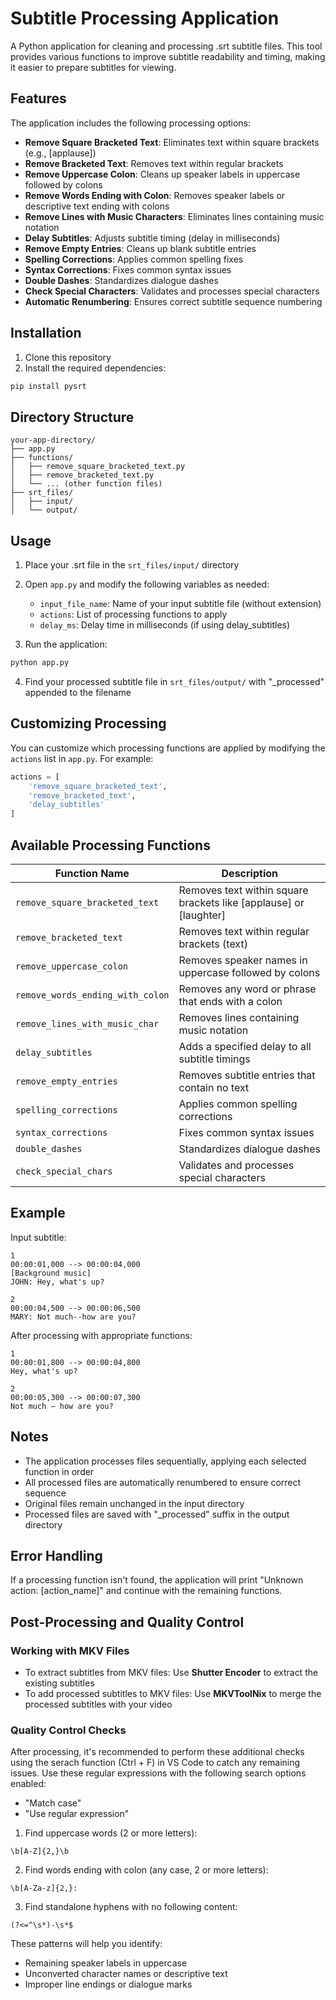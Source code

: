 # Subtitle Processing Application

A Python application for cleaning and processing .srt subtitle files. This tool provides various functions to improve subtitle readability and timing, making it easier to prepare subtitles for viewing.

## Features

The application includes the following processing options:

- **Remove Square Bracketed Text**: Eliminates text within square brackets (e.g., [applause])
- **Remove Bracketed Text**: Removes text within regular brackets
- **Remove Uppercase Colon**: Cleans up speaker labels in uppercase followed by colons
- **Remove Words Ending with Colon**: Removes speaker labels or descriptive text ending with colons
- **Remove Lines with Music Characters**: Eliminates lines containing music notation
- **Delay Subtitles**: Adjusts subtitle timing (delay in milliseconds)
- **Remove Empty Entries**: Cleans up blank subtitle entries
- **Spelling Corrections**: Applies common spelling fixes
- **Syntax Corrections**: Fixes common syntax issues
- **Double Dashes**: Standardizes dialogue dashes
- **Check Special Characters**: Validates and processes special characters
- **Automatic Renumbering**: Ensures correct subtitle sequence numbering

## Installation

1. Clone this repository
2. Install the required dependencies:
```bash
pip install pysrt
```

## Directory Structure

```
your-app-directory/
├── app.py
├── functions/
│   ├── remove_square_bracketed_text.py
│   ├── remove_bracketed_text.py
│   └── ... (other function files)
├── srt_files/
│   ├── input/
│   └── output/
```

## Usage

1. Place your .srt file in the `srt_files/input/` directory
2. Open `app.py` and modify the following variables as needed:
   - `input_file_name`: Name of your input subtitle file (without extension)
   - `actions`: List of processing functions to apply
   - `delay_ms`: Delay time in milliseconds (if using delay_subtitles)

3. Run the application:
```bash
python app.py
```

4. Find your processed subtitle file in `srt_files/output/` with "_processed" appended to the filename

## Customizing Processing

You can customize which processing functions are applied by modifying the `actions` list in `app.py`. For example:

```python
actions = [
    'remove_square_bracketed_text',
    'remove_bracketed_text',
    'delay_subtitles'
]
```

## Available Processing Functions

| Function Name | Description |
|--------------|-------------|
| `remove_square_bracketed_text` | Removes text within square brackets like [applause] or [laughter] |
| `remove_bracketed_text` | Removes text within regular brackets (text) |
| `remove_uppercase_colon` | Removes speaker names in uppercase followed by colons |
| `remove_words_ending_with_colon` | Removes any word or phrase that ends with a colon |
| `remove_lines_with_music_char` | Removes lines containing music notation |
| `delay_subtitles` | Adds a specified delay to all subtitle timings |
| `remove_empty_entries` | Removes subtitle entries that contain no text |
| `spelling_corrections` | Applies common spelling corrections |
| `syntax_corrections` | Fixes common syntax issues |
| `double_dashes` | Standardizes dialogue dashes |
| `check_special_chars` | Validates and processes special characters |

## Example

Input subtitle:
```
1
00:00:01,000 --> 00:00:04,000
[Background music]
JOHN: Hey, what's up?

2
00:00:04,500 --> 00:00:06,500
MARY: Not much--how are you?
```

After processing with appropriate functions:
```
1
00:00:01,800 --> 00:00:04,800
Hey, what's up?

2
00:00:05,300 --> 00:00:07,300
Not much — how are you?
```

## Notes

- The application processes files sequentially, applying each selected function in order
- All processed files are automatically renumbered to ensure correct sequence
- Original files remain unchanged in the input directory
- Processed files are saved with "_processed" suffix in the output directory

## Error Handling

If a processing function isn't found, the application will print "Unknown action: [action_name]" and continue with the remaining functions.

## Post-Processing and Quality Control

### Working with MKV Files

- To extract subtitles from MKV files: Use **Shutter Encoder** to extract the existing subtitles
- To add processed subtitles to MKV files: Use **MKVToolNix** to merge the processed subtitles with your video

### Quality Control Checks

After processing, it's recommended to perform these additional checks using the serach function (Ctrl + F) in VS Code to catch any remaining issues. Use these regular expressions with the following search options enabled:
- "Match case"
- "Use regular expression"

1. Find uppercase words (2 or more letters):
```regex
\b[A-Z]{2,}\b
```

2. Find words ending with colon (any case, 2 or more letters):
```regex
\b[A-Za-z]{2,}:
```

3. Find standalone hyphens with no following content:
```regex
(?<=^\s*)-\s*$
```

These patterns will help you identify:
- Remaining speaker labels in uppercase
- Unconverted character names or descriptive text
- Improper line endings or dialogue marks